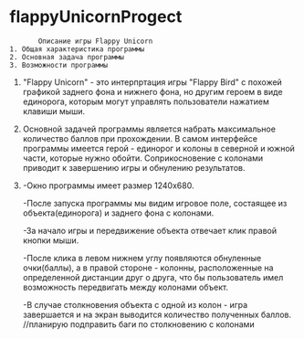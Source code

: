 # flappyUnicornProgect
           Описание игры Flappy Unicorn
    1. Общая характеристика программы 
	2. Основная задача программы
	3. Возможности программы
1. "Flappy Unicorn" - это интерпртация игры "Flappy Bird" с похожей графикой заднего фона и нижнего фона, но другим героем в виде единорога, которым могут управлять пользователи нажатием клавиши мыши.
	
2. Основной задачей программы является набрать максимальное количество баллов при прохождении. В самом интерфейсе программы имеется герой - единорог и колоны в северной и южной части, которые нужно обойти. Соприкосновение с колонами приводит к завершению игры и обнулению результатов.

3. 
   -Окно программы имеет размер 1240х680.

   -После запуска программы мы видим игровое поле, состаящее из объекта(единорога) и заднего фона с колонами.

   -За начало игры и передвижение объекта отвечает клик правой кнопки мыши.

   -После клика в левом нижнем углу появляются обнуленные очки(баллы), а в правой стороне - колонны, расположенные на определенной дистанции друг о друга, что бы пользователь имел возможность передвигать между колонами объект.

   -В случае столкновения объекта с одной из колон - игра завершается и на экран выводится количество полученных баллов.
   //планирую подправить баги по столкновению с колонами


  
